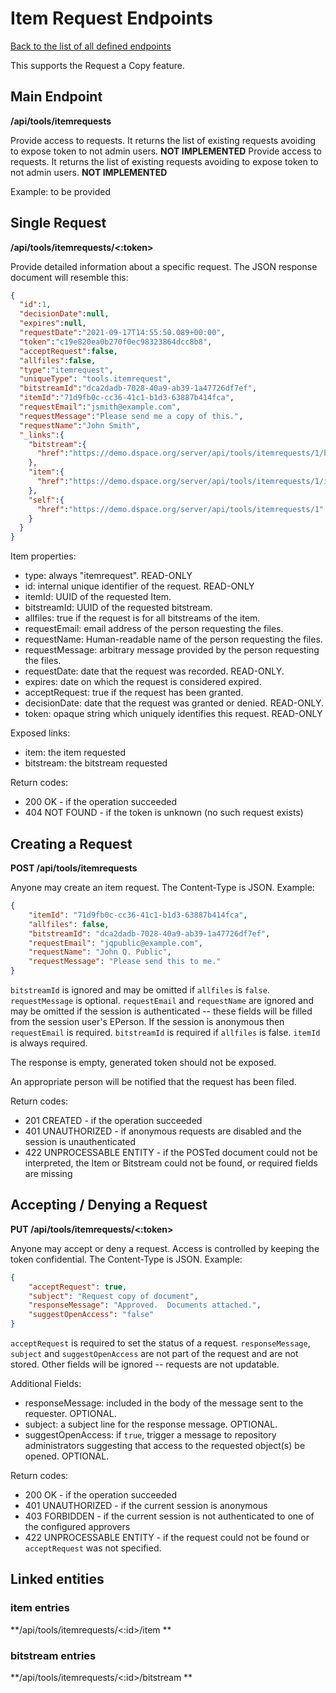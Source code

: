 # Item Request Endpoints
[Back to the list of all defined endpoints](endpoints.md)

This supports the Request a Copy feature.

## Main Endpoint
**/api/tools/itemrequests**

Provide access to requests. It returns the list of existing requests avoiding to expose token to not admin users.  **NOT IMPLEMENTED**
Provide access to requests. It returns the list of existing requests avoiding to expose token to not admin users.  **NOT IMPLEMENTED**

Example: to be provided

## Single Request
**/api/tools/itemrequests/<:token>**

Provide detailed information about a specific request. The JSON response document will resemble this:
```json
{
  "id":1,
  "decisionDate":null,
  "expires":null,
  "requestDate":"2021-09-17T14:55:50.089+00:00",
  "token":"c19e820ea0b270f0ec98323864dcc8b8",
  "acceptRequest":false,
  "allfiles":false,
  "type":"itemrequest",
  "uniqueType": "tools.itemrequest",
  "bitstreamId":"dca2dadb-7028-40a9-ab39-1a47726df7ef",
  "itemId":"71d9fb0c-cc36-41c1-b1d3-63887b414fca",
  "requestEmail":"jsmith@example.com",
  "requestMessage":"Please send me a copy of this.",
  "requestName":"John Smith",
  "_links":{
    "bitstream":{
      "href":"https://demo.dspace.org/server/api/tools/itemrequests/1/bitstream"
    },
    "item":{
      "href":"https://demo.dspace.org/server/api/tools/itemrequests/1/item"
    },
    "self":{
      "href":"https://demo.dspace.org/server/api/tools/itemrequests/1"
    }
  }
}
```

Item properties:

  * type: always "itemrequest".  READ-ONLY
  * id: internal unique identifier of the request.  READ-ONLY
  * itemId: UUID of the requested Item.
  * bitstreamId: UUID of the requested bitstream.
  * allfiles: true if the request is for all bitstreams of the item.
  * requestEmail: email address of the person requesting the files.
  * requestName: Human-readable name of the person requesting the files.
  * requestMessage: arbitrary message provided by the person requesting the files.
  * requestDate: date that the request was recorded.  READ-ONLY.
  * expires: date on which the request is considered expired.
  * acceptRequest: true if the request has been granted.
  * decisionDate: date that the request was granted or denied.  READ-ONLY.
  * token: opaque string which uniquely identifies this request.  READ-ONLY

Exposed links:

  * item: the item requested
  * bitstream: the bitstream requested

Return codes:

* 200 OK - if the operation succeeded
* 404 NOT FOUND - if the token is unknown (no such request exists)

## Creating a Request
**POST /api/tools/itemrequests**

Anyone may create an item request.  The Content-Type is JSON.  Example:
```json
{
    "itemId": "71d9fb0c-cc36-41c1-b1d3-63887b414fca",
    "allfiles": false,
    "bitstreamId": "dca2dadb-7028-40a9-ab39-1a47726df7ef",
    "requestEmail": "jqpublic@example.com",
    "requestName": "John Q. Public",
    "requestMessage": "Please send this to me."
}
```
`bitstreamId` is ignored and may be omitted if `allfiles` is `false`.  `requestMessage` is optional.  `requestEmail` and `requestName` are ignored and may be omitted if the session is authenticated -- these fields will be filled from the session user's EPerson.  If the session is anonymous then `requestEmail` is required.  `bitstreamId` is required if `allfiles` is false.  `itemId` is always required.

The response is empty, generated token should not be exposed.

An appropriate person will be notified that the request has been filed.

Return codes:

* 201 CREATED - if the operation succeeded
* 401 UNAUTHORIZED - if anonymous requests are disabled and the session is unauthenticated
* 422 UNPROCESSABLE ENTITY - if the POSTed document could not be interpreted, the Item or Bitstream could not be found, or required fields are missing

## Accepting / Denying a Request
**PUT /api/tools/itemrequests/<:token>**

Anyone may accept or deny a request.  Access is controlled by keeping the token confidential.  The Content-Type is JSON.  Example:
```json
{
    "acceptRequest": true,
    "subject": "Request copy of document",
    "responseMessage": "Approved.  Documents attached.",
    "suggestOpenAccess": "false"
}
```
`acceptRequest` is required to set the status of a request.  `responseMessage`, `subject` and `suggestOpenAccess` are not part of the request and are not stored.  Other fields will be ignored -- requests are not updatable.

Additional Fields:

* responseMessage:  included in the body of the message sent to the requester.  OPTIONAL.
* subject:  a subject line for the response message.  OPTIONAL.
* suggestOpenAccess:  if `true`, trigger a message to repository administrators suggesting that access to the requested object(s) be opened.  OPTIONAL.

Return codes:

* 200 OK - if the operation succeeded
* 401 UNAUTHORIZED - if the current session is anonymous
* 403 FORBIDDEN - if the current session is not authenticated to one of the configured approvers
* 422 UNPROCESSABLE ENTITY - if the request could not be found or `acceptRequest` was not specified.

## Linked entities
### item entries
**/api/tools/itemrequests/<:id>/item **
### bitstream entries
**/api/tools/itemrequests/<:id>/bitstream **
